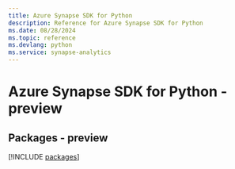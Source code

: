 ```yaml
---
title: Azure Synapse SDK for Python
description: Reference for Azure Synapse SDK for Python
ms.date: 08/28/2024
ms.topic: reference
ms.devlang: python
ms.service: synapse-analytics
---
```

# Azure Synapse SDK for Python - preview
## Packages - preview
[!INCLUDE [packages](synapse-index.md)]